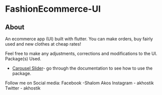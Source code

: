 # FashionEcommerce-UI
## About
An ecommerce app (UI) built with flutter. You can make orders, buy fairly used and new clothes at cheap rates!

Feel free to make any adjustments, corrections and modifications to the UI.
Package(s) Used.

* [Carousel Slider](https://pub.dev/packages/carousel_slider)- go through the documentation to see how to use the package.





Follow me on Social media:
Facebook -Shalom Akos Instagram - akhostik Twitter - akhostik
